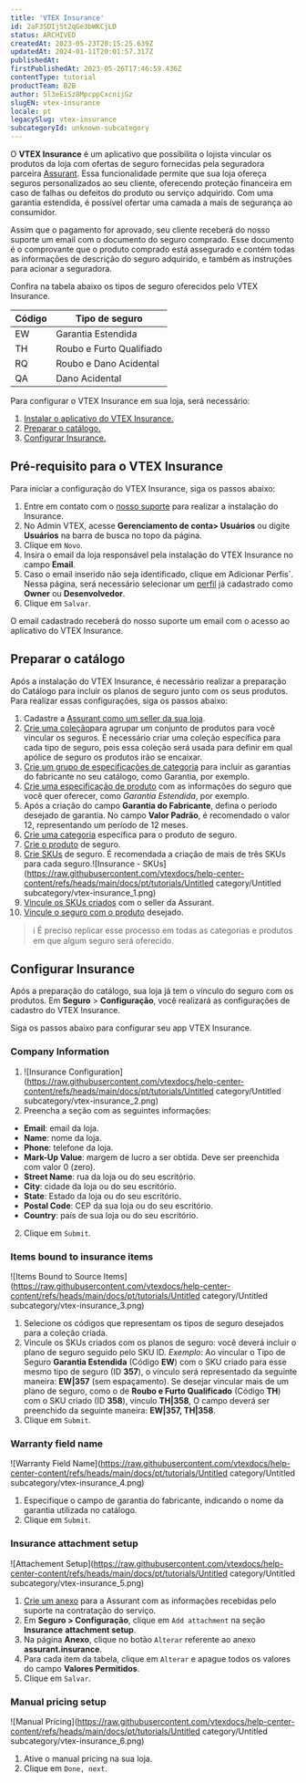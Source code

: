 ```yaml
---
title: 'VTEX Insurance'
id: 2aF3SDIj5t2qGe3bWKCjLD
status: ARCHIVED
createdAt: 2023-05-23T20:15:25.639Z
updatedAt: 2024-01-11T20:01:57.317Z
publishedAt: 
firstPublishedAt: 2023-05-26T17:46:59.436Z
contentType: tutorial
productTeam: B2B
author: 5l3eEiSz8MpcppCxcnijGz
slugEN: vtex-insurance
locale: pt
legacySlug: vtex-insurance
subcategoryId: unknown-subcategory
---
```


O **VTEX Insurance** é um aplicativo que possibilita o lojista vincular os produtos da loja com ofertas de seguro fornecidas pela seguradora parceira [Assurant](https://www.assurant.com.br/). Essa funcionalidade permite que sua loja ofereça seguros personalizados ao seu cliente, oferecendo proteção financeira em caso de falhas ou defeitos do produto ou serviço adquirido. Com uma garantia estendida, é possível ofertar uma camada a mais de segurança ao consumidor. 

Assim que o pagamento for aprovado, seu cliente receberá do nosso suporte um email com o documento do seguro comprado. Esse documento é o comprovante que o produto comprado está assegurado e contém todas as informações de descrição do seguro adquirido, e também as instruções para acionar a seguradora.

Confira na tabela abaixo os tipos de seguro oferecidos pelo VTEX Insurance.

Código   | Tipo de seguro
--------- | ------
EW | Garantia Estendida
TH | Roubo e Furto Qualifiado
RQ | Roubo e Dano Acidental
QA | Dano Acidental

Para configurar o VTEX Insurance em sua loja, será necessário:

1. <a href="#pre-requisito-para-o-vtex-insurance">Instalar o aplicativo do VTEX Insurance.</a>
2. <a href="#preparar-o-catalogo">Preparar o catálogo.</a>
3. <a href="#configurar-insurance">Configurar Insurance.</a>

## Pré-requisito para o VTEX Insurance
Para iniciar a configuração do VTEX Insurance, siga os passos abaixo:

1. Entre em contato com o [nosso suporte](https://support.vtex.com/hc/pt-br/requests) para realizar a instalação do Insurance.
2. No Admin VTEX, acesse **Gerenciamento de conta> Usuários** ou digite **Usuários** na barra de busca no topo da página.
3. Clique em `Novo`. 
4. Insira o email da loja responsável pela instalação do VTEX Insurance no campo **Email**.
5. Caso o email inserido não seja identificado, clique em  ́Adicionar Perfis´. Nessa página, será necessário selecionar um [perfil](https://help.vtex.com/pt/tutorial/perfis-de-acesso--7HKK5Uau2H6wxE1rH5oRbc?&utm_source=autocomplete) já cadastrado como **Owner** ou **Desenvolvedor**.
6. Clique em `Salvar`. 

O email cadastrado receberá do nosso suporte um email com o acesso ao aplicativo do VTEX Insurance.
## Preparar o catálogo
Após a instalação do VTEX Insurance, é necessário realizar a preparação do Catálogo para incluir os planos de seguro junto com os seus produtos. Para realizar essas configurações, siga os passos abaixo:

1. Cadastre a [Assurant como um seller da sua loja](https://help.vtex.com/pt/tutorial/adicionar-seller--tutorials_392?&utm_source=autocomplete).
2. [Crie uma coleção](https://help.vtex.com/pt/tutorial/cadastrar-colecoes-beta--yJBHqNMViOAnnnq4fyOye)para agrupar um conjunto de produtos para você vincular os seguros. É necessário criar uma coleção específica para cada tipo de seguro, pois essa coleção será usada para definir em qual apólice de seguro os produtos irão se encaixar.
3. [Crie um grupo de especificações de categoria](https://help.vtex.com/pt/tutorial/criando-grupo-de-especificacoes-em-uma-categoria--tutorials_246) para incluir as garantias do fabricante no seu catálogo, como Garantia, por exemplo.
4. [Crie uma especificação de produto](https://help.vtex.com/pt/tutorial/cadastrar-especificacoes-ou-campos-de-produto--tutorials_106#criar-um-campo-de-produto) com as informações do seguro que você quer oferecer, como _Garantia Estendida_, por exemplo.
5. Após a criação do campo **Garantia do Fabricante**, defina o período desejado de garantia. No campo **Valor Padrão**, é recomendado o valor 12, representando um período de 12 meses.
6. [Crie uma categoria](https://help.vtex.com/pt/tracks/catalogo-101--5AF0XfnjfWeopIFBgs3LIQ/3UYjVS03JbleGPh0Ckpic1?&utm_source=autocomplete) específica para o produto de seguro.
7. [Crie o produto](https://help.vtex.com/pt/tutorial/produtos-e-skus-beta--2ig7TmROlirWirZjFWZ3By?&utm_source=autocomplete#criar-produto) de seguro.
8. [Crie SKUs](https://help.vtex.com/pt/tutorial/campos-de-cadastro-de-sku--21DDItuEQc6mseiW8EakcY) de seguro. É recomendada a criação de mais de três SKUs para cada seguro.![Insurance - SKUs](https://raw.githubusercontent.com/vtexdocs/help-center-content/refs/heads/main/docs/pt/tutorials/Untitled category/Untitled subcategory/vtex-insurance_1.png)
9. [Vincule os SKUs criados](https://help.vtex.com/pt/tutorial/vinculos-de-sku--1SmrVgNwjJX17hdqwLa0TX?&utm_source=autocomplete) com o seller da Assurant.
10.  [Vincule o seguro com o produto](https://help.vtex.com/pt/tutorial/cadastrar-especificacoes-ou-campos-de-produto--tutorials_106#preencher-especificacoes-de-produto) desejado.

>ℹ️ É preciso replicar esse processo em todas as categorias e produtos em que algum seguro será oferecido.

## Configurar Insurance
Após a preparação do catálogo, sua loja já tem o vínculo do seguro com os produtos. Em **Seguro** > **Configuração**, você realizará as configurações de cadastro do VTEX Insurance. 

Siga os passos abaixo para configurar seu app VTEX Insurance.

### Company Information
1. ![Insurance Configuration](https://raw.githubusercontent.com/vtexdocs/help-center-content/refs/heads/main/docs/pt/tutorials/Untitled category/Untitled subcategory/vtex-insurance_2.png)
1. Preencha a seção com as seguintes informações:

- **Email**: email da loja.
- **Name**: nome da loja.
- **Phone**: telefone da loja.
- **Mark-Up Value**: margem de lucro a ser obtida. Deve ser preenchida com valor 0 (zero). 
- **Street Name**: rua da loja ou do seu escritório.
- **City**: cidade da loja ou do seu escritório.
- **State**: Estado da loja ou do seu escritório.
- **Postal Code**: CEP da sua loja ou do seu escritório.
- **Country**: país de sua loja ou do seu escritório.

2. Clique em `Submit`.

### Items bound to insurance items
![Items Bound to Source Items](https://raw.githubusercontent.com/vtexdocs/help-center-content/refs/heads/main/docs/pt/tutorials/Untitled category/Untitled subcategory/vtex-insurance_3.png)

1. Selecione os códigos que representam os tipos de seguro desejados para a coleção criada. 
2. Vincule os SKUs criados com os planos de seguro: você deverá incluir o plano de seguro seguido pelo SKU ID.
_Exemplo_: Ao vincular o Tipo de Seguro **Garantia Estendida** (Código **EW**) com o SKU criado para esse mesmo tipo de seguro (ID **357**), o vínculo será representado da seguinte maneira: **EW|357** (sem espaçamento).
Se desejar vincular mais de um plano de seguro, como o de **Roubo e Furto Qualificado** (Código **TH**) com o SKU criado (ID **358**), vínculo **TH|358**, O campo deverá ser preenchido da seguinte maneira: **EW|357, TH|358**.
3. Clique em `Submit`.      

### Warranty field name
![Warranty Field Name](https://raw.githubusercontent.com/vtexdocs/help-center-content/refs/heads/main/docs/pt/tutorials/Untitled category/Untitled subcategory/vtex-insurance_4.png)

1. Especifique o campo de garantia do fabricante, indicando o nome da garantia utilizada no catálogo.
2. Clique em `Submit`.

### Insurance attachment setup
![Attachement Setup](https://raw.githubusercontent.com/vtexdocs/help-center-content/refs/heads/main/docs/pt/tutorials/Untitled category/Untitled subcategory/vtex-insurance_5.png)

1. [Crie um anexo](https://help.vtex.com/pt/tutorial/cadastrar-um-anexo) para a Assurant com as informações recebidas pelo suporte na contratação do serviço.
2. Em **Seguro > Configuração**, clique em `Add attachment` na seção **Insurance** **attachment setup**.
3. Na página **Anexo**, clique no botão `Alterar` referente ao anexo **assurant.insurance**.
4. Para cada item da tabela, clique em `Alterar` e apague todos os valores do campo **Valores Permitidos**.
5. Clique em `Salvar`.

### Manual pricing setup
![Manual Pricing](https://raw.githubusercontent.com/vtexdocs/help-center-content/refs/heads/main/docs/pt/tutorials/Untitled category/Untitled subcategory/vtex-insurance_6.png)

1. Ative o manual pricing na sua loja.
2. Clique em `Done, next`.

